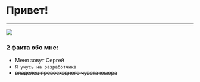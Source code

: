   # Привет!
___
![](https://sun9-west.userapi.com/sun9-68/s/v1/if2/az7CC5P6zv9NcD7V0a9rTguRncNgTmh6Gtt7El_bhJSrCJ_dToXRXsyk0w6SJd6PGVzEXrm1WPSIVem7OtyI0F7N.jpg?size=600x300&quality=96&type=album)

### 2 факта обо мне:
-  Меня зовут Сергей
-  `Я учусь на разработчика`
-  ~~владелец превосходного чувста юмора~~
  